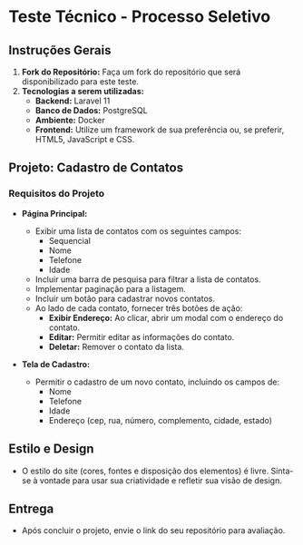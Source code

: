 # Teste Técnico - Processo Seletivo

## Instruções Gerais

1. **Fork do Repositório:** Faça um fork do repositório que será disponibilizado para este teste.
2. **Tecnologias a serem utilizadas:**
   - **Backend:** Laravel 11
   - **Banco de Dados:** PostgreSQL
   - **Ambiente:** Docker
   - **Frontend:** Utilize um framework de sua preferência ou, se preferir, HTML5, JavaScript e CSS.

## Projeto: Cadastro de Contatos

### Requisitos do Projeto

- **Página Principal:**
  - Exibir uma lista de contatos com os seguintes campos:
    - Sequencial
    - Nome
    - Telefone
    - Idade
  - Incluir uma barra de pesquisa para filtrar a lista de contatos.
  - Implementar paginação para a listagem.
  - Incluir um botão para cadastrar novos contatos.
  - Ao lado de cada contato, fornecer três botões de ação:
    - **Exibir Endereço:** Ao clicar, abrir um modal com o endereço do contato.
    - **Editar:** Permitir editar as informações do contato.
    - **Deletar:** Remover o contato da lista.

- **Tela de Cadastro:**
  - Permitir o cadastro de um novo contato, incluindo os campos de:
    - Nome
    - Telefone
    - Idade
    - Endereço (cep, rua, número, complemento, cidade, estado)

## Estilo e Design

- O estilo do site (cores, fontes e disposição dos elementos) é livre. Sinta-se à vontade para usar sua criatividade e refletir sua visão de design.

## Entrega

- Após concluir o projeto, envie o link do seu repositório para avaliação.
